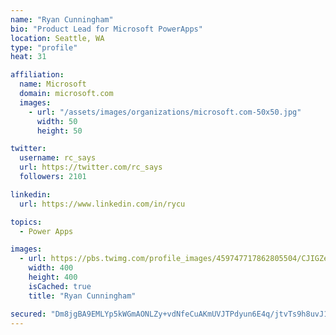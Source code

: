 ```yaml
---
name: "Ryan Cunningham"
bio: "Product Lead for Microsoft PowerApps"
location: Seattle, WA
type: "profile"
heat: 31

affiliation:
  name: Microsoft
  domain: microsoft.com
  images:
    - url: "/assets/images/organizations/microsoft.com-50x50.jpg"
      width: 50
      height: 50

twitter:
  username: rc_says
  url: https://twitter.com/rc_says
  followers: 2101

linkedin:
  url: https://www.linkedin.com/in/rycu

topics:
  - Power Apps

images:
  - url: https://pbs.twimg.com/profile_images/459747717862805504/CJIGZejd_400x400.png
    width: 400
    height: 400
    isCached: true
    title: "Ryan Cunningham"

secured: "Dm8jgBA9EMLYp5kWGmAONLZy+vdNfeCuAKmUVJTPdyun6E4q/jtvTs9h8uvJ1ZYyyun73z/3ABOml6Oh8dLmcPZmS3w5YBvw1B/wfM+xH/6aVdMqcZZxTCzFRBkTPHcfr8cKqc4KEREysd1CXe1PWiKpX6VFy0MsY91rfLYnNTiusApC/R+pf2tZe4NBOv5OxR412qi0jVmMTsZY5QfQiXl/Mwpa4zJL5Z3nisSEa7V0HC6fYn5xgMsGN6++F7zZw3jtDZ8N5DlKOJ7K1vEvzhkCwr6RNHrdhf+Pp2CrOociuF5PTTJuiscFeC2Gdj0/VESGFPv36SC0wMl48dwsPKPLLlcKPDd6TmxIXrpnxorAc0LsQZf1ipMGZ3n3HPfLf1CzuRhzx5sFPonZZZXr59BvR0CArALp9riL/HUs6dM=;c4r95uXHUV13NBX/anvAqQ=="
---
```


